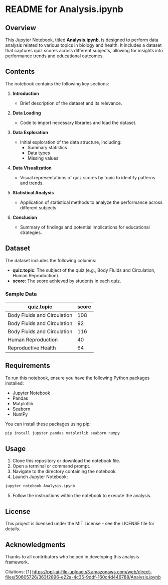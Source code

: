 # README for Analysis.ipynb

## Overview
This Jupyter Notebook, titled **Analysis.ipynb**, is designed to perform data analysis related to various topics in biology and health. It includes a dataset that captures quiz scores across different subjects, allowing for insights into performance trends and educational outcomes.

## Contents
The notebook contains the following key sections:

1. **Introduction**
   - Brief description of the dataset and its relevance.
   
2. **Data Loading**
   - Code to import necessary libraries and load the dataset.

3. **Data Exploration**
   - Initial exploration of the data structure, including:
     - Summary statistics
     - Data types
     - Missing values

4. **Data Visualization**
   - Visual representations of quiz scores by topic to identify patterns and trends.

5. **Statistical Analysis**
   - Application of statistical methods to analyze the performance across different subjects.

6. **Conclusion**
   - Summary of findings and potential implications for educational strategies.

## Dataset
The dataset includes the following columns:
- **quiz.topic**: The subject of the quiz (e.g., Body Fluids and Circulation, Human Reproduction).
- **score**: The score achieved by students in each quiz.

### Sample Data
| quiz.topic                               | score |
|------------------------------------------|-------|
| Body Fluids and Circulation              | 108   |
| Body Fluids and Circulation              | 92    |
| Body Fluids and Circulation              | 116   |
| Human Reproduction                       | 40    |
| Reproductive Health                      | 64    |

## Requirements
To run this notebook, ensure you have the following Python packages installed:
- Jupyter Notebook
- Pandas
- Matplotlib
- Seaborn
- NumPy

You can install these packages using pip:

```bash
pip install jupyter pandas matplotlib seaborn numpy
```

## Usage
1. Clone this repository or download the notebook file.
2. Open a terminal or command prompt.
3. Navigate to the directory containing the notebook.
4. Launch Jupyter Notebook:

```bash
jupyter notebook Analysis.ipynb
```

5. Follow the instructions within the notebook to execute the analysis.

## License
This project is licensed under the MIT License - see the LICENSE file for details.

## Acknowledgments
Thanks to all contributors who helped in developing this analysis framework.

Citations:
[1] https://ppl-ai-file-upload.s3.amazonaws.com/web/direct-files/50605726/363f2896-e22a-4c35-9ddf-160c4d446788/Analysis.ipynb
